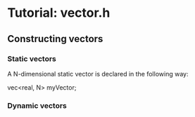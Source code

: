 # Tutorial: vector.h
## Constructing vectors
### Static vectors

A N-dimensional static vector is declared in the following way:

vec<real, N> myVector;

### Dynamic vectors
